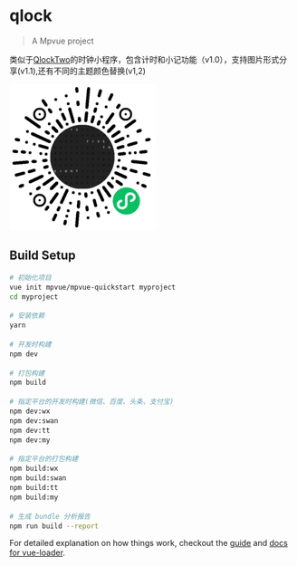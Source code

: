 # qlock

> A Mpvue project

类似于[QlockTwo](http://www.qlocktwo.com/)的时钟小程序，包含计时和小记功能（v1.0），支持图片形式分享(v1.1),还有不同的主题颜色替换(v1,2)

![qrcode](/static/images/mp.jpg)

## Build Setup

``` bash
# 初始化项目
vue init mpvue/mpvue-quickstart myproject
cd myproject

# 安装依赖
yarn

# 开发时构建
npm dev

# 打包构建
npm build

# 指定平台的开发时构建(微信、百度、头条、支付宝)
npm dev:wx
npm dev:swan
npm dev:tt
npm dev:my

# 指定平台的打包构建
npm build:wx
npm build:swan
npm build:tt
npm build:my

# 生成 bundle 分析报告
npm run build --report
```

For detailed explanation on how things work, checkout the [guide](http://vuejs-templates.github.io/webpack/) and [docs for vue-loader](http://vuejs.github.io/vue-loader).
